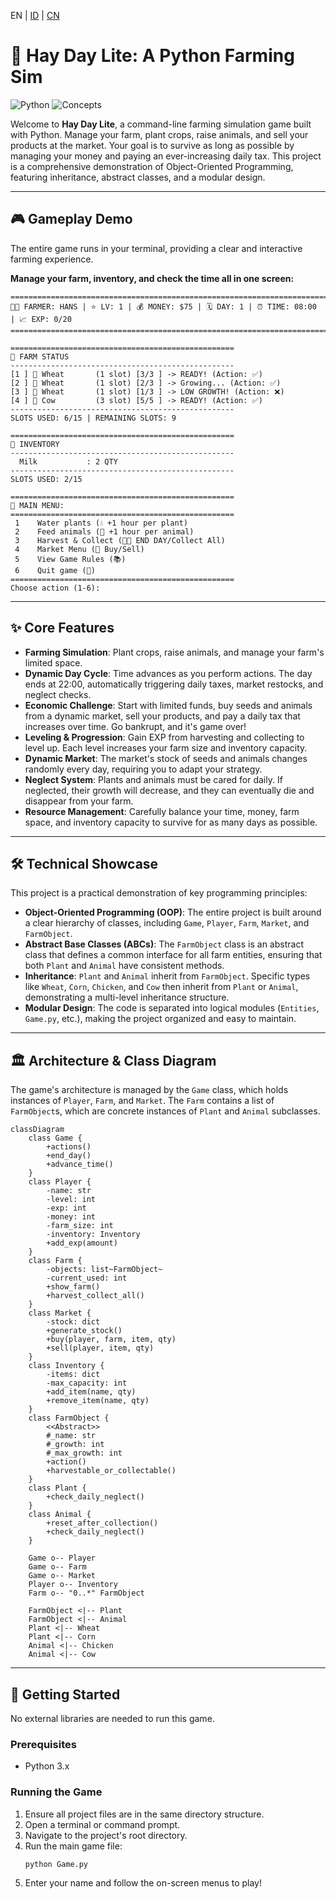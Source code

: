 EN | [ID](README_ID.md) | [CN](README_CN.md)
# 🌾 Hay Day Lite: A Python Farming Sim

![Python](https://img.shields.io/badge/python-3.x-blue.svg)
![Concepts](https://img.shields.io/badge/concepts-OOP_&_Inheritance-blueviolet.svg)

Welcome to **Hay Day Lite**, a command-line farming simulation game built with Python. Manage your farm, plant crops, raise animals, and sell your products at the market. Your goal is to survive as long as possible by managing your money and paying an ever-increasing daily tax. This project is a comprehensive demonstration of Object-Oriented Programming, featuring inheritance, abstract classes, and a modular design.

---

## 🎮 Gameplay Demo

The entire game runs in your terminal, providing a clear and interactive farming experience.

**Manage your farm, inventory, and check the time all in one screen:**
```
================================================================================
🧑‍🌾 FARMER: HANS | ⭐ LV: 1 | 💰 MONEY: $75 | 🗓️ DAY: 1 | ⏰ TIME: 08:00 | 📈 EXP: 0/20
================================================================================

==================================================
🚜 FARM STATUS
--------------------------------------------------
[1 ] 🌱 Wheat       (1 slot) [3/3 ] -> READY! (Action: ✅)
[2 ] 🌱 Wheat       (1 slot) [2/3 ] -> Growing... (Action: ✅)
[3 ] 🌱 Wheat       (1 slot) [1/3 ] -> LOW GROWTH! (Action: ❌)
[4 ] 🐄 Cow         (3 slot) [5/5 ] -> READY! (Action: ✅)
--------------------------------------------------
SLOTS USED: 6/15 | REMAINING SLOTS: 9

==================================================
🎒 INVENTORY
--------------------------------------------------
  Milk           : 2 QTY
--------------------------------------------------
SLOTS USED: 2/15

==================================================
📜 MAIN MENU:
==================================================
 1    Water plants (💧 +1 hour per plant)
 2    Feed animals (🥕 +1 hour per animal)
 3    Harvest & Collect (🌾🥚 END DAY/Collect All)
 4    Market Menu (🛒 Buy/Sell)
 5    View Game Rules (📚)
 6    Quit game (🚪)
==================================================
Choose action (1-6):
```

---

## ✨ Core Features

-   **Farming Simulation**: Plant crops, raise animals, and manage your farm's limited space.
-   **Dynamic Day Cycle**: Time advances as you perform actions. The day ends at 22:00, automatically triggering daily taxes, market restocks, and neglect checks.
-   **Economic Challenge**: Start with limited funds, buy seeds and animals from a dynamic market, sell your products, and pay a daily tax that increases over time. Go bankrupt, and it's game over!
-   **Leveling & Progression**: Gain EXP from harvesting and collecting to level up. Each level increases your farm size and inventory capacity.
-   **Dynamic Market**: The market's stock of seeds and animals changes randomly every day, requiring you to adapt your strategy.
-   **Neglect System**: Plants and animals must be cared for daily. If neglected, their growth will decrease, and they can eventually die and disappear from your farm.
-   **Resource Management**: Carefully balance your time, money, farm space, and inventory capacity to survive for as many days as possible.

---

## 🛠️ Technical Showcase

This project is a practical demonstration of key programming principles:

-   **Object-Oriented Programming (OOP)**: The entire project is built around a clear hierarchy of classes, including `Game`, `Player`, `Farm`, `Market`, and `FarmObject`.
-   **Abstract Base Classes (ABCs)**: The `FarmObject` class is an abstract class that defines a common interface for all farm entities, ensuring that both `Plant` and `Animal` have consistent methods.
-   **Inheritance**: `Plant` and `Animal` inherit from `FarmObject`. Specific types like `Wheat`, `Corn`, `Chicken`, and `Cow` then inherit from `Plant` or `Animal`, demonstrating a multi-level inheritance structure.
-   **Modular Design**: The code is separated into logical modules (`Entities`, `Game.py`, etc.), making the project organized and easy to maintain.

---

## 🏛️ Architecture & Class Diagram

The game's architecture is managed by the `Game` class, which holds instances of `Player`, `Farm`, and `Market`. The `Farm` contains a list of `FarmObject`s, which are concrete instances of `Plant` and `Animal` subclasses.

```mermaid
classDiagram
    class Game {
        +actions()
        +end_day()
        +advance_time()
    }
    class Player {
        -name: str
        -level: int
        -exp: int
        -money: int
        -farm_size: int
        -inventory: Inventory
        +add_exp(amount)
    }
    class Farm {
        -objects: list~FarmObject~
        -current_used: int
        +show_farm()
        +harvest_collect_all()
    }
    class Market {
        -stock: dict
        +generate_stock()
        +buy(player, farm, item, qty)
        +sell(player, item, qty)
    }
    class Inventory {
        -items: dict
        -max_capacity: int
        +add_item(name, qty)
        +remove_item(name, qty)
    }
    class FarmObject {
        <<Abstract>>
        #_name: str
        #_growth: int
        #_max_growth: int
        +action()
        +harvestable_or_collectable()
    }
    class Plant {
        +check_daily_neglect()
    }
    class Animal {
        +reset_after_collection()
        +check_daily_neglect()
    }

    Game o-- Player
    Game o-- Farm
    Game o-- Market
    Player o-- Inventory
    Farm o-- "0..*" FarmObject

    FarmObject <|-- Plant
    FarmObject <|-- Animal
    Plant <|-- Wheat
    Plant <|-- Corn
    Animal <|-- Chicken
    Animal <|-- Cow
```

---

## 🚀 Getting Started

No external libraries are needed to run this game.

### Prerequisites
- Python 3.x

### Running the Game
1.  Ensure all project files are in the same directory structure.
2.  Open a terminal or command prompt.
3.  Navigate to the project's root directory.
4.  Run the main game file:
    ```sh
    python Game.py
    ```
5.  Enter your name and follow the on-screen menus to play!
